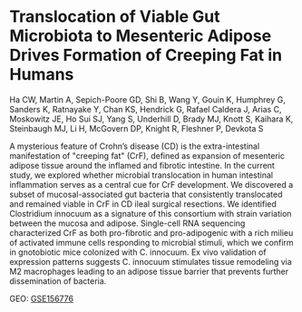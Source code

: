 # Translocation of Viable Gut Microbiota to Mesenteric Adipose Drives Formation of Creeping Fat in Humans

Ha CW, Martin A, Sepich-Poore GD, Shi B, Wang Y, Gouin K, Humphrey G, Sanders K, Ratnayake Y, Chan KS, Hendrick G, Rafael Caldera J, Arias C, Moskowitz JE, Ho Sui SJ, Yang S, Underhill D, Brady MJ, Knott S, Kaihara K, Steinbaugh MJ, Li H, McGovern DP, Knight R, Fleshner P, Devkota S

A mysterious feature of Crohn’s disease (CD) is the extra-intestinal manifestation of "creeping fat" (CrF), defined as expansion of mesenteric adipose tissue around the inflamed and fibrotic intestine. In the current study, we explored whether microbial translocation in human intestinal inflammation serves as a central cue for CrF development. We discovered a subset of mucosal-associated gut bacteria that consistently translocated and remained viable in CrF in CD ileal surgical resections. We identified Clostridium innocuum as a signature of this consortium with strain variation between the mucosa and adipose. Single-cell RNA sequencing characterized CrF as both pro-fibrotic and pro-adipogenic with a rich milieu of activated immune cells responding to microbial stimuli, which we confirm in gnotobiotic mice colonized with C. innocuum. Ex vivo validation of expression patterns suggests C. innocuum stimulates tissue remodeling via M2 macrophages leading to an adipose tissue barrier that prevents further dissemination of bacteria.

GEO: [GSE156776](https://www.ncbi.nlm.nih.gov/geo/query/acc.cgi?acc=GSE156776)
